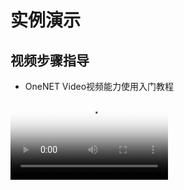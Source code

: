 # 实例演示
## 视频步骤指导
- OneNET Video视频能力使用入门教程

<video id="my-video" class="video-js" controls preload="auto" width="50%" poster="../../images/vedio-image/video.png" data-setup='{"aspectRatio":"16:9"}'>
  <source src="http://218.201.45.2:8084/onenet-portal/2019-07-25/156403469281318.mp4" type='video/mp4' >
  <p class="vjs-no-js">
    To view this video please enable JavaScript, and consider upgrading to a web browser that
    <a href="http://videojs.com/html5-video-support/" target="_blank">supports HTML5 video</a>
  </p>
</video>